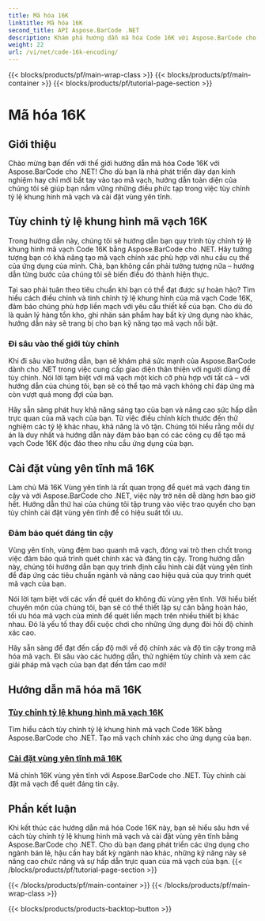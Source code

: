 ```yaml
---
title: Mã hóa 16K
linktitle: Mã hóa 16K
second_title: API Aspose.BarCode .NET
description: Khám phá hướng dẫn mã hóa Code 16K với Aspose.BarCode cho .NET. Tùy chỉnh tỷ lệ khung hình mã vạch và cài đặt vùng yên tĩnh để quét chính xác, đáng tin cậy trong ứng dụng của bạn.
weight: 22
url: /vi/net/code-16k-encoding/
---
```


{{< blocks/products/pf/main-wrap-class >}}
{{< blocks/products/pf/main-container >}}
{{< blocks/products/pf/tutorial-page-section >}}

# Mã hóa 16K


## Giới thiệu

Chào mừng bạn đến với thế giới hướng dẫn mã hóa Code 16K với Aspose.BarCode cho .NET! Cho dù bạn là nhà phát triển dày dạn kinh nghiệm hay chỉ mới bắt tay vào tạo mã vạch, hướng dẫn toàn diện của chúng tôi sẽ giúp bạn nắm vững những điều phức tạp trong việc tùy chỉnh tỷ lệ khung hình mã vạch và cài đặt vùng yên tĩnh.

## Tùy chỉnh tỷ lệ khung hình mã vạch 16K

Trong hướng dẫn này, chúng tôi sẽ hướng dẫn bạn quy trình tùy chỉnh tỷ lệ khung hình mã vạch Code 16K bằng Aspose.BarCode cho .NET. Hãy tưởng tượng bạn có khả năng tạo mã vạch chính xác phù hợp với nhu cầu cụ thể của ứng dụng của mình. Chà, bạn không cần phải tưởng tượng nữa – hướng dẫn từng bước của chúng tôi sẽ biến điều đó thành hiện thực.

Tại sao phải tuân theo tiêu chuẩn khi bạn có thể đạt được sự hoàn hảo? Tìm hiểu cách điều chỉnh và tinh chỉnh tỷ lệ khung hình của mã vạch Code 16K, đảm bảo chúng phù hợp liền mạch với yêu cầu thiết kế của bạn. Cho dù đó là quản lý hàng tồn kho, ghi nhãn sản phẩm hay bất kỳ ứng dụng nào khác, hướng dẫn này sẽ trang bị cho bạn kỹ năng tạo mã vạch nổi bật.

### Đi sâu vào thế giới tùy chỉnh

Khi đi sâu vào hướng dẫn, bạn sẽ khám phá sức mạnh của Aspose.BarCode dành cho .NET trong việc cung cấp giao diện thân thiện với người dùng để tùy chỉnh. Nói lời tạm biệt với mã vạch một kích cỡ phù hợp với tất cả – với hướng dẫn của chúng tôi, bạn sẽ có thể tạo mã vạch không chỉ đáp ứng mà còn vượt quá mong đợi của bạn.

Hãy sẵn sàng phát huy khả năng sáng tạo của bạn và nâng cao sức hấp dẫn trực quan của mã vạch của bạn. Từ việc điều chỉnh kích thước đến thử nghiệm các tỷ lệ khác nhau, khả năng là vô tận. Chúng tôi hiểu rằng mỗi dự án là duy nhất và hướng dẫn này đảm bảo bạn có các công cụ để tạo mã vạch Code 16K độc đáo theo nhu cầu ứng dụng của bạn.

## Cài đặt vùng yên tĩnh mã 16K

Làm chủ Mã 16K Vùng yên tĩnh là rất quan trọng để quét mã vạch đáng tin cậy và với Aspose.BarCode cho .NET, việc này trở nên dễ dàng hơn bao giờ hết. Hướng dẫn thứ hai của chúng tôi tập trung vào việc trao quyền cho bạn tùy chỉnh cài đặt vùng yên tĩnh để có hiệu suất tối ưu.

### Đảm bảo quét đáng tin cậy

Vùng yên tĩnh, vùng đệm bao quanh mã vạch, đóng vai trò then chốt trong việc đảm bảo quá trình quét chính xác và đáng tin cậy. Trong hướng dẫn này, chúng tôi hướng dẫn bạn quy trình định cấu hình cài đặt vùng yên tĩnh để đáp ứng các tiêu chuẩn ngành và nâng cao hiệu quả của quy trình quét mã vạch của bạn.

Nói lời tạm biệt với các vấn đề quét do không đủ vùng yên tĩnh. Với hiểu biết chuyên môn của chúng tôi, bạn sẽ có thể thiết lập sự cân bằng hoàn hảo, tối ưu hóa mã vạch của mình để quét liền mạch trên nhiều thiết bị khác nhau. Đó là yếu tố thay đổi cuộc chơi cho những ứng dụng đòi hỏi độ chính xác cao.

Hãy sẵn sàng để đạt đến cấp độ mới về độ chính xác và độ tin cậy trong mã hóa mã vạch. Đi sâu vào các hướng dẫn, thử nghiệm tùy chỉnh và xem các giải pháp mã vạch của bạn đạt đến tầm cao mới!
## Hướng dẫn mã hóa mã 16K
### [Tùy chỉnh tỷ lệ khung hình mã vạch 16K](./code-16k-aspect-ratio-customization/)
Tìm hiểu cách tùy chỉnh tỷ lệ khung hình mã vạch Code 16K bằng Aspose.BarCode cho .NET. Tạo mã vạch chính xác cho ứng dụng của bạn.
### [Cài đặt vùng yên tĩnh mã 16K](./code-16k-quiet-zone-settings/)
Mã chính 16K vùng yên tĩnh với Aspose.BarCode cho .NET. Tùy chỉnh cài đặt mã vạch để quét đáng tin cậy.

## Phần kết luận

Khi kết thúc các hướng dẫn mã hóa Code 16K này, bạn sẽ hiểu sâu hơn về cách tùy chỉnh tỷ lệ khung hình mã vạch và cài đặt vùng yên tĩnh bằng Aspose.BarCode cho .NET. Cho dù bạn đang phát triển các ứng dụng cho ngành bán lẻ, hậu cần hay bất kỳ ngành nào khác, những kỹ năng này sẽ nâng cao chức năng và sự hấp dẫn trực quan của mã vạch của bạn.
{{< /blocks/products/pf/tutorial-page-section >}}

{{< /blocks/products/pf/main-container >}}
{{< /blocks/products/pf/main-wrap-class >}}

{{< blocks/products/products-backtop-button >}}
